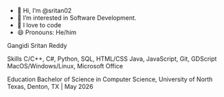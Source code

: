 - 👋 Hi, I’m @sritan02
- 👀 I’m interested in Software Development.
- 🌱 I love to code
- 😄 Pronouns: He/him

Gangidi Sritan Reddy


Skills
C/C++, C#, Python, SQL, HTML/CSS
Java, JavaScript, Git, GDScript
MacOS/Windows/Linux, Microsoft Office

Education
Bachelor of Science in Computer Science,
University of North Texas, Denton, TX | May 2026
